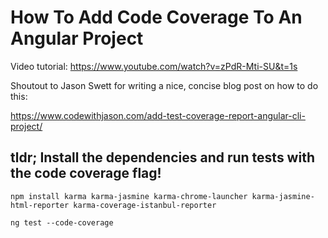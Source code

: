 # How To Add Code Coverage To An Angular Project

Video tutorial: https://www.youtube.com/watch?v=zPdR-Mti-SU&t=1s

Shoutout to Jason Swett for writing a nice, concise blog post on how to do this:

https://www.codewithjason.com/add-test-coverage-report-angular-cli-project/


## tldr; Install the dependencies and run tests with the code coverage flag!

```
npm install karma karma-jasmine karma-chrome-launcher karma-jasmine-html-reporter karma-coverage-istanbul-reporter
```

```
ng test --code-coverage
```
